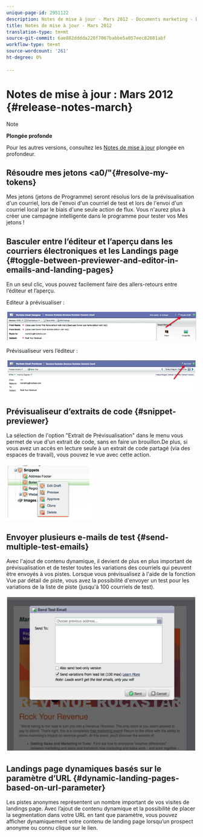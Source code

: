 ```yaml
---
unique-page-id: 2951122
description: Notes de mise à jour - Mars 2012 - Documents marketing - Documentation du produit
title: Notes de mise à jour - Mars 2012
translation-type: tm+mt
source-git-commit: 6ae882dddda220f7067babbe5a057eec82601abf
workflow-type: tm+mt
source-wordcount: '261'
ht-degree: 0%

---
```



# Notes de mise à jour : Mars 2012 {#release-notes-march}

>[!NOTE]
>
>**Plongée profonde**
>
>Pour les autres versions, consultez les [Notes de mise à jour](https://docs.marketo.com/display/docs/release+notes) plongée en profondeur.
>
>## Résoudre mes jetons &lt;a0/&quot;{#resolve-my-tokens}

Mes jetons (jetons de Programme) seront résolus lors de la prévisualisation d&#39;un courriel, lors de l&#39;envoi d&#39;un courriel de test et lors de l&#39;envoi d&#39;un courriel local par le biais d&#39;une seule action de flux. Vous n&#39;aurez plus à créer une campagne intelligente dans le programme pour tester vos Mes jetons !

## Basculer entre l’éditeur et l’aperçu dans les courriers électroniques et les Landings page {#toggle-between-previewer-and-editor-in-emails-and-landing-pages}

En un seul clic, vous pouvez facilement faire des allers-retours entre l’éditeur et l’aperçu.

Editeur à prévisualiser :

![](assets/image2014-9-23-10-3a0-3a13.png)

Prévisualiseur vers l’éditeur :

![](assets/image2014-9-23-10-3a0-3a25.png)

## Prévisualiseur d’extraits de code {#snippet-previewer}

La sélection de l&#39;option &quot;Extrait de Prévisualisation&quot; dans le menu vous permet de vue d&#39;un extrait de code, sans en faire un brouillon.De plus, si vous avez un accès en lecture seule à un extrait de code partagé (via des espaces de travail), vous pouvez le vue avec cette action.

![](assets/image2014-9-23-10-3a0-3a37.png)

## Envoyer plusieurs e-mails de test {#send-multiple-test-emails}

Avec l&#39;ajout de contenu dynamique, il devient de plus en plus important de prévisualisation et de tester toutes les variations des courriels qui peuvent être envoyés à vos pistes. Lorsque vous prévisualisez à l&#39;aide de la fonction Vue par détail de piste, vous avez la possibilité d&#39;envoyer un test pour les variations de la liste de piste (jusqu&#39;à 100 courriels de test).

![](assets/image2014-9-23-10-3a0-3a50.png)

## Landings page dynamiques basés sur le paramètre d’URL {#dynamic-landing-pages-based-on-url-parameter}

Les pistes anonymes représentent un nombre important de vos visites de landings page. Avec l’ajout de contenu dynamique et la possibilité de placer la segmentation dans votre URL en tant que paramètre, vous pouvez afficher dynamiquement votre contenu de landing page lorsqu’un prospect anonyme ou connu clique sur le lien.
